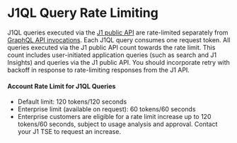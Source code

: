 # J1QL Query Rate Limiting

J1QL queries executed via the [J1 public API](./jupiterone-api.md) are rate-limited separately from [GraphQL API invocations](./rate-limiting.md). Each J1QL query consumes one request token. All queries executed via the J1 public API count towards the rate limit. This count includes user-initiated application queries (such as search and J1 Insights) and queries via the J1 public API. You should incorporate retry with backoff in response to rate-limiting responses from the J1 API.

#### **Account Rate Limit for J1QL Queries**

- Default limit: 120 tokens/120 seconds
- Enterprise limit (available on request): 60 tokens/60 seconds
- Enterprise customers are eligible for a rate limit increase up to 120 tokens/60 seconds, subject to usage analysis and approval.  Contact your J1 TSE to request an increase.



